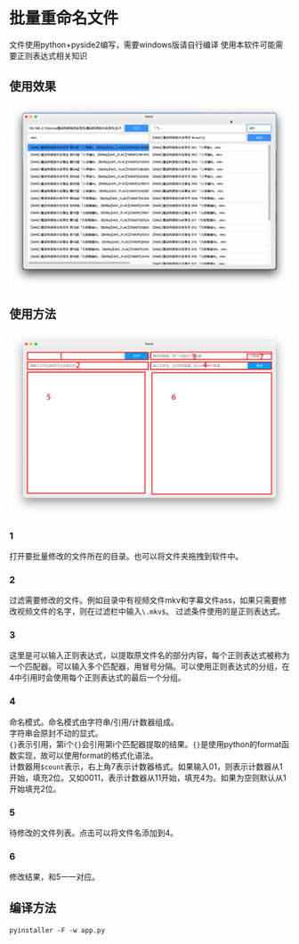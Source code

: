 # 批量重命名文件
文件使用python+pyside2编写，需要windows版请自行编译
使用本软件可能需要正则表达式相关知识
## 使用效果
![](img/img2.png)
## 使用方法
![](img/img1.png)
### 1
打开要批量修改的文件所在的目录。也可以将文件夹拖拽到软件中。
### 2
过滤需要修改的文件。例如目录中有视频文件mkv和字幕文件ass，如果只需要修改视频文件的名字，则在过滤栏中输入`\.mkv$`。
过滤条件使用的是正则表达式。
### 3 
这里是可以输入正则表达式，以提取原文件名的部分内容，每个正则表达式被称为一个匹配器。可以输入多个匹配器，用冒号分隔。可以使用正则表达式的分组，在4中引用时会使用每个正则表达式的最后一个分组。
### 4
命名模式。命名模式由字符串/引用/计数器组成。  
字符串会原封不动的显式。  
`{}`表示引用，第i个`{}`会引用第i个匹配器提取的结果。`{}`是使用python的format函数实现，故可以使用format的格式化语法。  
计数器用`$count`表示，右上角7表示计数器格式。如果输入01，则表示计数器从1开始，填充2位。又如0011，表示计数器从11开始，填充4为。如果为空则默认从1开始填充2位。
### 5
待修改的文件列表。点击可以将文件名添加到4。
### 6
修改结果，和5一一对应。
## 编译方法
`pyinstaller -F -w app.py`
